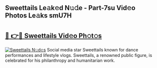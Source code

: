 ## Sweettails Le𝚊k𝚎d N𝚞𝚍e - Part-7su Vid𝚎o Photos Le𝚊ks smU7H

# <h2><a href="http://fbce7v.evod.top/?m=Sweettails">🔗 👉🔴 Sweettails Vid𝚎o Ph𝚘t𝚘s</a></h2>

[![Sweettails N𝚞d𝚎s](https://i.imgur.com/8V9OHl7.gif)](http://fbce7v.evod.top/?m=Sweettails)
Social media star Sweettails known for dance performances and lifestyle vlogs. Sweettails, a renowned public figure, is celebrated for his philanthropy and humanitarian work. 
